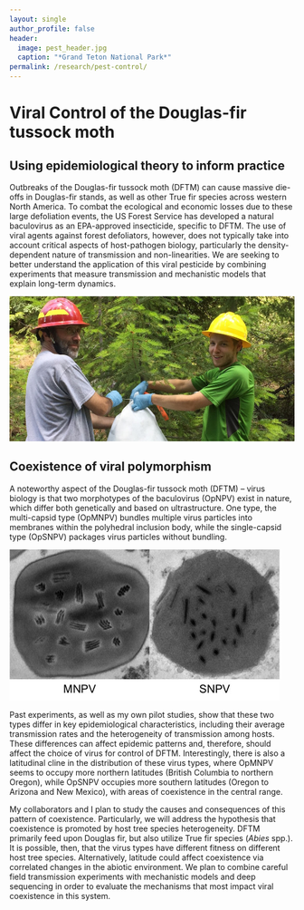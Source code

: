 ```yaml
---
layout: single
author_profile: false
header:
  image: pest_header.jpg
  caption: "*Grand Teton National Park*"
permalink: /research/pest-control/
---
```


# Viral Control of the Douglas-fir tussock moth

## Using epidemiological theory to inform practice

Outbreaks of the Douglas-fir tussock moth (DFTM) can cause massive die-offs in Douglas-fir stands, as well as other True fir species across western North America. To combat the ecological and economic losses due to these large defoliation events, the US Forest Service has developed a natural baculovirus as an EPA-approved insecticide, specific to DFTM. The use of viral agents against forest defoliators, however, does not typically take into account critical aspects of host-pathogen biology, particularly the density-dependent nature of transmission and non-linearities. We are seeking to better understand the application of this viral pesticide by combining experiments that measure transmission and mechanistic models that explain long-term dynamics. 

![DFTM1](/images/research/DFTM1.jpg)

## Coexistence of viral polymorphism

A noteworthy aspect of the Douglas-fir tussock moth (DFTM) – virus biology is that two morphotypes of the baculovirus (OpNPV) exist in nature, which differ both genetically and based on ultrastructure. One type, the multi-capsid type (OpMNPV) bundles multiple virus particles into membranes within the polyhedral inclusion body, while the single-capsid type (OpSNPV) packages virus particles without bundling. 

![DFTM2](/images/research/DFTM2.jpg)

Past experiments, as well as my own pilot studies, show that these two types differ in key epidemiological characteristics, including their average transmission rates and the heterogeneity of transmission among hosts. These differences can affect epidemic patterns and, therefore, should affect the choice of virus for control of DFTM. Interestingly, there is also a latitudinal cline in the distribution of these virus types, where OpMNPV seems to occupy more northern latitudes (British Columbia to northern Oregon), while OpSNPV occupies more southern latitudes (Oregon to Arizona and New Mexico), with areas of coexistence in the central range. 

My collaborators and I plan to study the causes and consequences of this pattern of coexistence. Particularly, we will address the hypothesis that coexistence is promoted by host tree species heterogeneity. DFTM primarily feed upon Douglas fir, but also utilize True fir species (*Abies* spp.). It is possible, then, that the virus types have different fitness on different host tree species. Alternatively, latitude could affect coexistence via correlated changes in the abiotic environment. We plan to combine careful field transmission experiments with mechanistic models and deep sequencing in order to evaluate the mechanisms that most impact viral coexistence in this system.